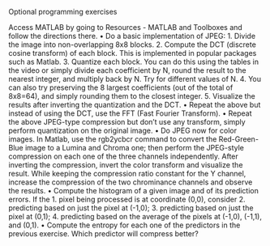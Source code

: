 ﻿Optional programming exercises

Access MATLAB by going to Resources - MATLAB and Toolboxes and follow the directions there.
    • Do a basic implementation of JPEG:
    1. Divide the image into non-overlapping 8x8 blocks.
    2. Compute the DCT (discrete cosine transform) of each block. This is implemented in popular packages such as Matlab.
    3. Quantize each block. You can do this using the tables in the video or simply divide each coefficient by N, round the result to the nearest integer, and multiply back by N. Try for different values of N.
    4. You can also try preserving the 8 largest coefficients (out of the total of 8x8=64), and simply rounding them to the closest integer.
    5. Visualize the results after inverting the quantization and the DCT.
    • Repeat the above but instead of using the DCT, use the FFT (Fast Fourier Transform).
    • Repeat the above JPEG-type compression but don’t use any transform, simply perform quantization on the original image.
    • Do JPEG now for color images. In Matlab, use the rgb2ycbcr command to convert the Red-Green-Blue image to a Lumina and Chroma one; then perform the JPEG-style compression on each one of the three channels independently. After inverting the compression, invert the color transform and visualize the result. While keeping the compression ratio constant for the Y channel, increase the compression of the two chrominance channels and observe the results.
    • Compute the histogram of a given image and of its prediction errors. If the
    1. pixel being processed is at coordinate (0,0), consider
    2. predicting based on just the pixel at (-1,0);
    3. predicting based on just the pixel at (0,1);
    4. predicting based on the average of the pixels at (-1,0), (-1,1), and (0,1).
    • Compute the entropy for each one of the predictors in the previous exercise. Which predictor will compress better?

